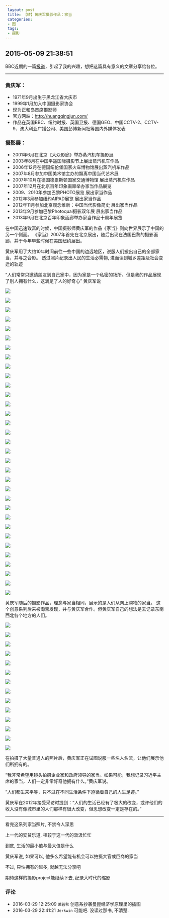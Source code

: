 ```yaml
---
 layout: post
 title: 【转】黄庆军摄影作品：家当
 categories:
 - 图
 tags:
 - 摄影
---
```


## 2015-05-09 21:38:51

BBC近期的一篇[报道](http://www.bbc.co.uk/news/magazine-32498456)，引起了我的兴趣，想把这篇具有意义的文章分享给各位。

----------------------------

### 黄庆军：

- 1971年9月出生于黑龙江省大庆市
- 1999年1月加入中国摄影家协会
- 现为正和岛首席摄影师
- 官方网站：<http://huangqingjun.com/>
- 作品在英国BBC、纽约时报、英国卫报、德国GEO、中国CCTV-2、CCTV-9、澳大利亚广播公司、美国彭博新闻社等国内外媒体发表

### 摄影展：

- 2001年6月在北京《大众影廊》举办蒸汽机车摄影展
- 2003年8月在中国平遥国际摄影节上展出蒸汽机车作品
- 2006年12月在德国纽伦堡国家火车博物馆展出蒸汽机车作品
- 2007年8月参加中国美术馆主办的飘离中国当代艺术展
- 2007年10月在德国德累斯顿国家交通博物馆 展出蒸汽机车作品
- 2007年12月在北京百年印象画廊举办家当作品展览
- 2009、2010年参加巴黎PHOTO展览 展出家当作品
- 2012年3月参加纽约AIPAD展览 展出家当作品
- 2012年11月参加北京观念维新：中国当代影像简史 展出家当作品
- 2013年9月参加巴黎Photoquai摄影双年展 展出家当作品
- 2013年9月在北京百年印象画廊举办家当作品十周年展览

在中国迅速致富的时候，中国摄影师黄庆军的作品《家当》则向世界展示了中国的另一个侧面。
《家当》2007年首先在北京展出，随后出现在法国巴黎的摄影画廊，并于今年早些时候在美国纽约展出。

黄庆军用了大约10年时间前往一些中国的边远地区，说服人们搬出自己的全部家当，并与之合影。
透过照片纪录出人民的生活必需物, 进而读到城乡差距及社会变迁的轨迹

“人们常常只邀请朋友到自己家中，因为家是一个私密的场所。但是我的作品展现了别人拥有什么，这满足了人的好奇心” 黄庆军说

![](https://jerkwin.github.io/pic/黄庆军摄影作品：家当-1.jpg)

![](https://jerkwin.github.io/pic/黄庆军摄影作品：家当-2.jpg)

![](https://jerkwin.github.io/pic/黄庆军摄影作品：家当-3.jpg)

![](https://jerkwin.github.io/pic/黄庆军摄影作品：家当-4.jpg)

![](https://jerkwin.github.io/pic/黄庆军摄影作品：家当-5.jpg)

![](https://jerkwin.github.io/pic/黄庆军摄影作品：家当-6.jpg)

![](https://jerkwin.github.io/pic/黄庆军摄影作品：家当-7.jpg)

![](https://jerkwin.github.io/pic/黄庆军摄影作品：家当-8.jpg)

![](https://jerkwin.github.io/pic/黄庆军摄影作品：家当-9.jpg)

![](https://jerkwin.github.io/pic/黄庆军摄影作品：家当-10.jpg)

![](https://jerkwin.github.io/pic/黄庆军摄影作品：家当-11.jpg)

![](https://jerkwin.github.io/pic/黄庆军摄影作品：家当-12.jpg)

![](https://jerkwin.github.io/pic/黄庆军摄影作品：家当-13.jpg)

![](https://jerkwin.github.io/pic/黄庆军摄影作品：家当-14.jpg)

![](https://jerkwin.github.io/pic/黄庆军摄影作品：家当-15.jpg)

![](https://jerkwin.github.io/pic/黄庆军摄影作品：家当-16.jpg)

![](https://jerkwin.github.io/pic/黄庆军摄影作品：家当-17.jpg)

![](https://jerkwin.github.io/pic/黄庆军摄影作品：家当-18.jpg)

![](https://jerkwin.github.io/pic/黄庆军摄影作品：家当-19.jpg)

![](https://jerkwin.github.io/pic/黄庆军摄影作品：家当-20.jpg)

![](https://jerkwin.github.io/pic/黄庆军摄影作品：家当-21.jpg)

![](https://jerkwin.github.io/pic/黄庆军摄影作品：家当-22.jpg)

![](https://jerkwin.github.io/pic/黄庆军摄影作品：家当-23.jpg)

![](https://jerkwin.github.io/pic/黄庆军摄影作品：家当-24.jpg)

![](https://jerkwin.github.io/pic/黄庆军摄影作品：家当-25.jpg)

![](https://jerkwin.github.io/pic/黄庆军摄影作品：家当-26.jpg)

![](https://jerkwin.github.io/pic/黄庆军摄影作品：家当-27.jpg)

![](https://jerkwin.github.io/pic/黄庆军摄影作品：家当-28.jpg)

![](https://jerkwin.github.io/pic/黄庆军摄影作品：家当-29.jpg)

![](https://jerkwin.github.io/pic/黄庆军摄影作品：家当-30.jpg)

![](https://jerkwin.github.io/pic/黄庆军摄影作品：家当-31.jpg)

![](https://jerkwin.github.io/pic/黄庆军摄影作品：家当-32.jpg)

![](https://jerkwin.github.io/pic/黄庆军摄影作品：家当-33.jpg)

黄庆军随后的摄影作品，理念与家当相同，展示的是人们从网上购物的家当。
这个创意系列后来被淘宝发现，并与黄庆军合作。但黄庆军自己的想法是去记录东南西北各个地方的人们。

![](https://jerkwin.github.io/pic/黄庆军摄影作品：家当-34.jpg)

![](https://jerkwin.github.io/pic/黄庆军摄影作品：家当-35.jpg)

![](https://jerkwin.github.io/pic/黄庆军摄影作品：家当-36.jpg)

![](https://jerkwin.github.io/pic/黄庆军摄影作品：家当-37.jpg)

![](https://jerkwin.github.io/pic/黄庆军摄影作品：家当-38.jpg)

![](https://jerkwin.github.io/pic/黄庆军摄影作品：家当-39.jpg)

![](https://jerkwin.github.io/pic/黄庆军摄影作品：家当-40.jpg)

![](https://jerkwin.github.io/pic/黄庆军摄影作品：家当-41.jpg)

![](https://jerkwin.github.io/pic/黄庆军摄影作品：家当-42.jpg)

![](https://jerkwin.github.io/pic/黄庆军摄影作品：家当-43.jpg)

![](https://jerkwin.github.io/pic/黄庆军摄影作品：家当-44.jpg)

![](https://jerkwin.github.io/pic/黄庆军摄影作品：家当-45.jpg)

![](https://jerkwin.github.io/pic/黄庆军摄影作品：家当-46.jpg)

![](https://jerkwin.github.io/pic/黄庆军摄影作品：家当-47.jpg)

在拍摄了大量普通人的照片后，黄庆军正在试图说服一些名人名流，让他们展示他们所拥有的。

“我非常希望用镜头拍摄企业家和政府领导的家当。如果可能，我想记录习近平主席的家当，人们一定非常好奇他拥有什么。”黄庆军说。

“人们都生来平等，只不过在不同生活条件下遵循着自己的人生足迹。”

黄庆军在2012年接受采访时提到：“人们的生活已经有了极大的改变，或许他们的收入没有像城市里的人们那样有很大改变，但思想改变一定是存在的。”

---------------

看完这系列家当照片, 不禁令人深思

上一代的安贫乐道, 相较于这一代的汲汲忙忙

到底, 生活的最小值与最大值是什么

黄庆军说, 如果可以, 他多么希望能有机会可以拍摄大官或巨商的家当

不过, 只怕拥有的越多, 就越无法分享吧

期待这样的摄影project能继续下去, 纪录大时代的缩影

### 评论

- 2016-03-29 12:25:09 `萧若秋` 创意系抄袭曼昆经济学原理里的插图
- 2016-03-29 22:41:21 `Jerkwin` 可能吧. 没读过那书, 不清楚.
